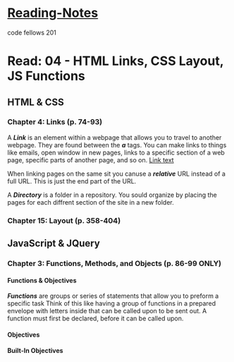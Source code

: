 # [Reading-Notes](https://alsosteve.github.io/reading-notes/)
code fellows 201

# Read: 04 - HTML Links, CSS Layout, JS Functions

## HTML & CSS

### Chapter 4: Links (p. 74-93)
A **_Link_** is an element within a webpage that allows you to travel to another webpage. They are found between the **_a_** tags. You can make links to things like emails, open window in new pages, links to a specific section of a web page, specific parts of another page, and so on.
<a href="http://www.website.com">Link text</a>

When linking pages on the same sit you canuse a **_relative_** URL instead of a full URL. This is just the end part of the URL.

A **_Directory_** is a folder in a repository. You sould organize by placing the pages for each diffrent section of the site in a new folder.

### Chapter 15: Layout (p. 358-404)

## JavaScript & JQuery

### Chapter 3: Functions, Methods, and Objects (p. 86-99 ONLY)

#### Functions & Objectives
**_Functions_** are groups or series of statements that allow you to preform a specific task Think of this like having a group of functions in a prepared envelope with letters inside that can be called upon to be sent out.
A function  must first be declared, before it can be called upon.


#### Objectives

#### Built-In Objectives